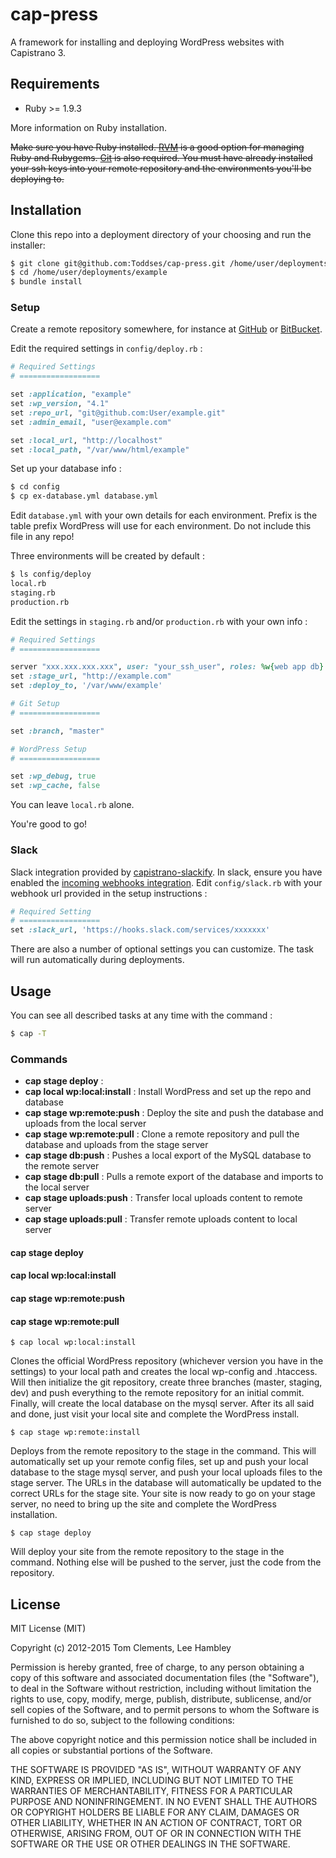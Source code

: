# cap-press

A framework for installing and deploying WordPress websites with Capistrano 3.

## Requirements

* Ruby >= 1.9.3

More information on Ruby installation.

~~Make sure you have Ruby installed. [RVM](https://rvm.io/) is a good option for managing Ruby and Rubygems. [Git](http://git-scm.com/) is also required. You must have already installed your ssh keys into your remote repository and the environments you'll be deploying to.~~

## Installation

Clone this repo into a deployment directory of your choosing and run the installer:

``` sh
$ git clone git@github.com:Toddses/cap-press.git /home/user/deployments/example
$ cd /home/user/deployments/example
$ bundle install
```

### Setup

Create a remote repository somewhere, for instance at [GitHub](https://github.com/) or [BitBucket](https://bitbucket.org/).

Edit the required settings in `config/deploy.rb` :

``` ruby
# Required Settings
# ==================

set :application, "example"
set :wp_version, "4.1"
set :repo_url, "git@github.com:User/example.git"
set :admin_email, "user@example.com"

set :local_url, "http://localhost"
set :local_path, "/var/www/html/example"
```

Set up your database info :

``` sh
$ cd config
$ cp ex-database.yml database.yml
```

Edit `database.yml` with your own details for each environment. Prefix is the table prefix WordPress will use for each environment. Do not include this file in any repo!

Three environments will be created by default :

``` sh
$ ls config/deploy
local.rb
staging.rb
production.rb
```

Edit the settings in `staging.rb` and/or `production.rb` with your own info :

```ruby
# Required Settings
# ==================

server "xxx.xxx.xxx.xxx", user: "your_ssh_user", roles: %w{web app db}
set :stage_url, "http://example.com"
set :deploy_to, '/var/www/example'

# Git Setup
# ==================

set :branch, "master"

# WordPress Setup
# ==================

set :wp_debug, true
set :wp_cache, false
```

You can leave `local.rb` alone.

You're good to go!

### Slack

Slack integration provided by [capistrano-slackify](https://github.com/onthebeach/capistrano-slackify). In slack, ensure you have enabled the [incoming webhooks integration](https://api.slack.com/). Edit `config/slack.rb` with your webhook url provided in the setup instructions : 

```ruby
# Required Setting
# ==================
set :slack_url, 'https://hooks.slack.com/services/xxxxxxx'
```

There are also a number of optional settings you can customize. The task will run automatically during deployments.

## Usage

You can see all described tasks at any time with the command :

``` sh
$ cap -T
```

### Commands

* **cap stage deploy** : 
* **cap local wp:local:install** : Install WordPress and set up the repo and database
* **cap stage wp:remote:push** : Deploy the site and push the database and uploads from the local server
* **cap stage wp:remote:pull** : Clone a remote repository and pull the database and uploads from the stage server
* **cap stage db:push** : Pushes a local export of the MySQL database to the remote server
* **cap stage db:pull** : Pulls a remote export of the database and imports to the local server
* **cap stage uploads:push** : Transfer local uploads content to remote server
* **cap stage uploads:pull** : Transfer remote uploads content to local server


#### cap stage deploy

#### cap local wp:local:install

#### cap stage wp:remote:push

#### cap stage wp:remote:pull



	$ cap local wp:local:install

Clones the official WordPress repository (whichever version you have in the settings) to your local path and creates the local wp-config and .htaccess. Will then initialize the git repository, create three branches (master, staging, dev) and push everything to the remote repository for an initial commit. Finally, will create the local database on the mysql server. After its all said and done, just visit your local site and complete the WordPress install.

	$ cap stage wp:remote:install

Deploys from the remote repository to the stage in the command. This will automatically set up your remote config files, set up and push your local database to the stage mysql server, and push your local uploads files to the stage server. The URLs in the database will automatically be updated to the correct URLs for the stage site. Your site is now ready to go on your stage server, no need to bring up the site and complete the WordPress installation.

	$ cap stage deploy

Will deploy your site from the remote repository to the stage in the command. Nothing else will be pushed to the server, just the code from the repository.

## License

MIT License (MIT)

Copyright (c) 2012-2015 Tom Clements, Lee Hambley

Permission is hereby granted, free of charge, to any person obtaining a copy of this software and associated documentation files (the "Software"), to deal in the Software without restriction, including without limitation the rights to use, copy, modify, merge, publish, distribute, sublicense, and/or sell copies of the Software, and to permit persons to whom the Software is furnished to do so, subject to the following conditions:

The above copyright notice and this permission notice shall be included in all copies or substantial portions of the Software.

THE SOFTWARE IS PROVIDED "AS IS", WITHOUT WARRANTY OF ANY KIND, EXPRESS OR IMPLIED, INCLUDING BUT NOT LIMITED TO THE WARRANTIES OF MERCHANTABILITY, FITNESS FOR A PARTICULAR PURPOSE AND NONINFRINGEMENT. IN NO EVENT SHALL THE AUTHORS OR COPYRIGHT HOLDERS BE LIABLE FOR ANY CLAIM, DAMAGES OR OTHER LIABILITY, WHETHER IN AN ACTION OF CONTRACT, TORT OR OTHERWISE, ARISING FROM, OUT OF OR IN CONNECTION WITH THE SOFTWARE OR THE USE OR OTHER DEALINGS IN THE SOFTWARE.